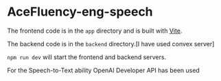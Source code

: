 # AceFluency-eng-speech

The frontend code is in the `app` directory and is built with [Vite](https://vitejs.dev/).
  
The backend code is in the `backend` directory.[I have used convex server]
  
`npm run dev` will start the frontend and backend servers.

For the Speech-to-Text ability OpenAI Developer API has been used

